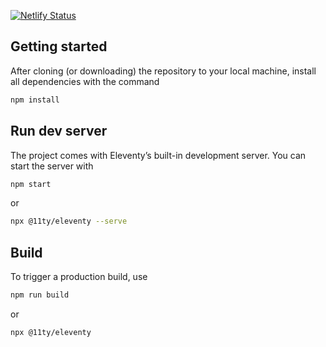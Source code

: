 [![Netlify Status](https://api.netlify.com/api/v1/badges/6841fc18-c740-49d1-8576-d46623c044c2/deploy-status)](https://app.netlify.com/sites/admirable-kashata-4e99e4/deploys)

## Getting started

After cloning (or downloading) the repository to your local machine, install all dependencies with the command

```sh
npm install
```

## Run dev server

The project comes with Eleventy’s built-in development server. You can start the server with

```sh
npm start
````

or

```sh
npx @11ty/eleventy --serve
````


## Build

To trigger a production build, use

```sh
npm run build
````

or

```sh
npx @11ty/eleventy
```
